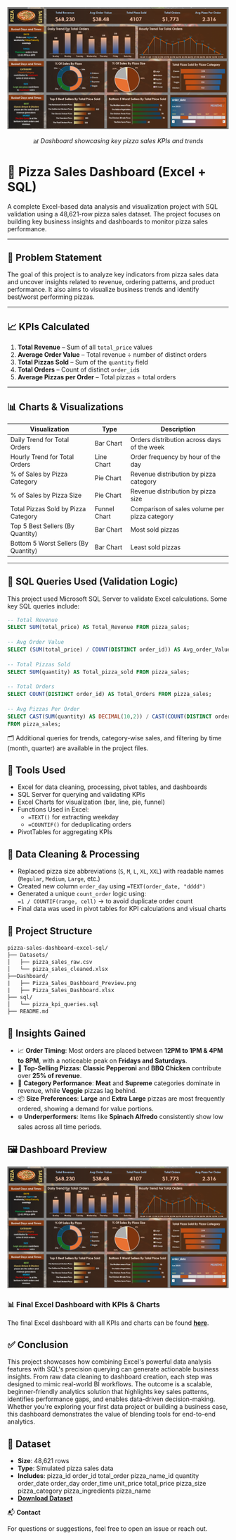 <p align="center">
  <img src="https://github.com/ozaairrr/pizza-sales-dashboard-excel-sql/blob/main/Dashboard-Pizza-Sales.png?raw=true" alt="Pizza Sales Dashboard" width="800">
</p>
<p align="center"><i>📊 Dashboard showcasing key pizza sales KPIs and trends</i></p>

# 🍕 Pizza Sales Dashboard (Excel + SQL)

A complete Excel-based data analysis and visualization project with SQL validation using a 48,621-row pizza sales dataset. The project focuses on building key business insights and dashboards to monitor pizza sales performance.

---

## 📌 Problem Statement

The goal of this project is to analyze key indicators from pizza sales data and uncover insights related to revenue, ordering patterns, and product performance. It also aims to visualize business trends and identify best/worst performing pizzas.

---

## 📈 KPIs Calculated

1. **Total Revenue** – Sum of all `total_price` values  
2. **Average Order Value** – Total revenue ÷ number of distinct orders  
3. **Total Pizzas Sold** – Sum of the `quantity` field  
4. **Total Orders** – Count of distinct `order_id`s  
5. **Average Pizzas per Order** – Total pizzas ÷ total orders  

---

## 📊 Charts & Visualizations

| Visualization                             | Type         | Description                                                  |
|------------------------------------------|--------------|--------------------------------------------------------------|
| Daily Trend for Total Orders             | Bar Chart    | Orders distribution across days of the week                 |
| Hourly Trend for Total Orders            | Line Chart   | Order frequency by hour of the day                          |
| % of Sales by Pizza Category             | Pie Chart    | Revenue distribution by pizza category                      |
| % of Sales by Pizza Size                 | Pie Chart    | Revenue distribution by pizza size                          |
| Total Pizzas Sold by Pizza Category      | Funnel Chart | Comparison of sales volume per pizza category               |
| Top 5 Best Sellers (By Quantity)         | Bar Chart    | Most sold pizzas                                             |
| Bottom 5 Worst Sellers (By Quantity)     | Bar Chart    | Least sold pizzas                                            |

---

## 🧮 SQL Queries Used (Validation Logic)

This project used Microsoft SQL Server to validate Excel calculations. Some key SQL queries include:

```sql
-- Total Revenue
SELECT SUM(total_price) AS Total_Revenue FROM pizza_sales;

-- Avg Order Value
SELECT (SUM(total_price) / COUNT(DISTINCT order_id)) AS Avg_order_Value FROM pizza_sales;

-- Total Pizzas Sold
SELECT SUM(quantity) AS Total_pizza_sold FROM pizza_sales;

-- Total Orders
SELECT COUNT(DISTINCT order_id) AS Total_Orders FROM pizza_sales;

-- Avg Pizzas Per Order
SELECT CAST(SUM(quantity) AS DECIMAL(10,2)) / CAST(COUNT(DISTINCT order_id) AS DECIMAL(10,2)) AS Avg_Pizzas_per_order
FROM pizza_sales;
```
🗂️ Additional queries for trends, category-wise sales, and filtering by time (month, quarter) are available in the project files.

## 🧰 **Tools Used**

- Excel for data cleaning, processing, pivot tables, and dashboards  
- SQL Server for querying and validating KPIs  
- Excel Charts for visualization (bar, line, pie, funnel)  
- Functions Used in Excel:  
  - `=TEXT()` for extracting weekday  
  - `=COUNTIF()` for deduplicating orders  
- PivotTables for aggregating KPIs  

## 🧹 **Data Cleaning & Processing**

- Replaced pizza size abbreviations (`S`, `M`, `L`, `XL`, `XXL`) with readable names (`Regular`, `Medium`, `Large`, etc.)  
- Created new column `order_day` using `=TEXT(order_date, "dddd")`  
- Generated a unique `count_order` logic using:  
  `=1 / COUNTIF(range, cell)` → to avoid duplicate order count  
- Final data was used in pivot tables for KPI calculations and visual charts  

## 📁 **Project Structure**
```
pizza-sales-dashboard-excel-sql/
├── Datasets/
│   ├── pizza_sales_raw.csv
│   └── pizza_sales_cleaned.xlsx
├──Dashboard/
|   ├── Pizza_Sales_Dashboard_Preview.png
|   ├── Pizza_Sales_Dashboard.xlsx
├── sql/
│   └── pizza_kpi_queries.sql
├── README.md
```

## 🧠 **Insights Gained**

- 📈 **Order Timing**: Most orders are placed between **12PM to 1PM & 4PM to 8PM**, with a noticeable peak on **Fridays and Saturdays**.  
- 🍕 **Top-Selling Pizzas**: **Classic Pepperoni** and **BBQ Chicken** contribute over **25% of revenue**.  
- 🧩 **Category Performance**: **Meat** and **Supreme** categories dominate in revenue, while **Veggie** pizzas lag behind.  
- 📦 **Size Preferences**: **Large** and **Extra Large** pizzas are most frequently ordered, showing a demand for value portions.  
- ❄️ **Underperformers**: Items like **Spinach Alfredo** consistently show low sales across all time periods.  

## 🖼️ **Dashboard Preview**

![Pizza Sales Dashboard](https://github.com/ozaairrr/pizza-sales-dashboard-excel-sql/raw/61c80c41492e060762ef0a58a9f187ce3dafe95f/Dashboard-Pizza-Sales.png)
### 📊 Final Excel Dashboard with KPIs & Charts
 The final Excel dashboard with all KPIs and charts can be found [**here**](https://github.com/ozaairrr/pizza-sales-dashboard-excel-sql/blob/1b1f3bb677602f35f8a1eb7114e2a4e63e424b14/Dashboard/Pizza_Sales_Dashboard.xlsx).


## ✅ **Conclusion**
This project showcases how combining Excel's powerful data analysis features with SQL's precision querying can generate actionable business insights. From raw data cleaning to dashboard creation, each step was designed to mimic real-world BI workflows. The outcome is a scalable, beginner-friendly analytics solution that highlights key sales patterns, identifies performance gaps, and enables data-driven decision-making. Whether you're exploring your first data project or building a business case, this dashboard demonstrates the value of blending tools for end-to-end analytics.

## 🔗 **Dataset**

- **Size**: 48,621 rows  
- **Type**: Simulated pizza sales data 
- **Includes**: pizza_id	order_id	total_order	pizza_name_id	quantity	order_date	order_day	order_time	unit_price	total_price	pizza_size	pizza_category	pizza_ingredients	pizza_name
- **[Download Dataset](https://github.com/ozaairrr/pizza-sales-dashboard-excel-sql/raw/a5f3253af85bc2d898f0c4e17c9b98c8daec703f/Datasets/processed_pizza_sales_dataset.xlsx)**  

📬 **Contact**

For questions or suggestions, feel free to open an issue or reach out.
